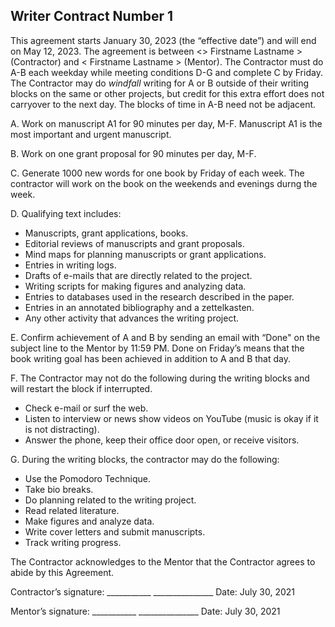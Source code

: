 ## Writer Contract Number 1

This agreement starts January 30, 2023 (the “effective date”) and will end on May 12, 2023. 
The agreement is between <> Firstname Lastname > (Contractor) and < Firstname Lastname > (Mentor).
The Contractor must do A-B each weekday while meeting conditions D-G and complete C by Friday.
The Contractor may do *windfall* writing for A or B outside of their writing blocks on the same or other projects, but credit for this extra effort does not carryover to the next day.
The blocks of time in A-B need not be adjacent.

A. Work on manuscript A1 for 90 minutes per day, M-F. 
Manuscript A1 is the most important and urgent manuscript. 

B. Work on one grant proposal for 90 minutes per day, M-F. 

C. Generate 1000 new words for one book by Friday of each week. 
The contractor will work on the book on the weekends and evenings durng the week. 

D. Qualifying text includes:
- Manuscripts, grant applications, books.
- Editorial reviews of manuscripts and grant proposals.
- Mind maps for planning manuscripts or grant applications.
- Entries in writing logs.
- Drafts of e-mails that are directly related to the project.
- Writing scripts for making figures and analyzing data.
- Entries to databases used in the research described in the paper.
- Entries in an annotated bibliography and a zettelkasten.
- Any other activity that advances the writing project.

E. Confirm achievement of A and B by sending an email with “Done" on the subject line to the Mentor by 11:59 PM. 
Done on Friday’s means that the book writing goal has been achieved in addition to A and B that day.

F. The Contractor may not do the following during the writing blocks and will restart the block if interrupted.
- Check e-mail or surf the web.
- Listen to interview or news show videos on YouTube (music is okay if it is not distracting).
- Answer the phone, keep their office door open, or receive visitors.

G. During the writing blocks, the contractor may do the following:
- Use the Pomodoro Technique.
- Take bio breaks.
- Do planning related to the writing project.
- Read related literature.
- Make figures and analyze data.
- Write cover letters and submit manuscripts.
- Track writing progress.

The Contractor acknowledges to the Mentor that the Contractor agrees to abide by this Agreement.

Contractor’s signature:   ___________ _______________                                Date: July 30, 2021

Mentor’s signature:       ___________ _______________                                Date: July 30, 2021
